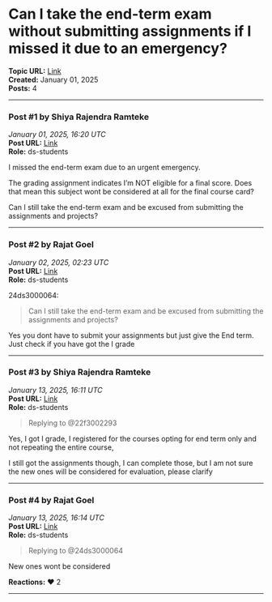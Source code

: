 # Can I take the end-term exam without submitting assignments if I missed it due to an emergency?
**Topic URL:** [Link](https://discourse.onlinedegree.iitm.ac.in/t/can-i-take-the-end-term-exam-without-submitting-assignments-if-i-missed-it-due-to-an-emergency/161072)  
**Created:** January 01, 2025  
**Posts:** 4  

---

### Post #1 by **Shiya Rajendra Ramteke**
*January 01, 2025, 16:20 UTC*  
**Post URL:** [Link](https://discourse.onlinedegree.iitm.ac.in/t/can-i-take-the-end-term-exam-without-submitting-assignments-if-i-missed-it-due-to-an-emergency/161072/1)  
**Role:**  ds-students

I missed the end-term exam due to an urgent emergency.

The grading assignment indicates I’m NOT eligible for a final score. Does that mean this subject wont be considered at all for the final course card?

Can I still take the end-term exam and be excused from submitting the assignments and projects?

---

### Post #2 by **Rajat Goel**
*January 02, 2025, 02:23 UTC*  
**Post URL:** [Link](https://discourse.onlinedegree.iitm.ac.in/t/can-i-take-the-end-term-exam-without-submitting-assignments-if-i-missed-it-due-to-an-emergency/161072/2)  
**Role:**  ds-students

24ds3000064:

> Can I still take the end-term exam and be excused from submitting the assignments and projects?

Yes you dont have to submit your assignments but just give the End term. Just check if you have got the I grade

---

### Post #3 by **Shiya Rajendra Ramteke**
*January 13, 2025, 16:11 UTC*  
**Post URL:** [Link](https://discourse.onlinedegree.iitm.ac.in/t/can-i-take-the-end-term-exam-without-submitting-assignments-if-i-missed-it-due-to-an-emergency/161072/3)  
**Role:**  ds-students
> Replying to @22f3002293

Yes, I got I grade, I registered for the courses opting for end term only and not repeating the entire course,

I still got the assignments though, I can complete those, but I am not sure the new ones will be considered for evaluation, please clarify

---

### Post #4 by **Rajat Goel**
*January 13, 2025, 16:14 UTC*  
**Post URL:** [Link](https://discourse.onlinedegree.iitm.ac.in/t/can-i-take-the-end-term-exam-without-submitting-assignments-if-i-missed-it-due-to-an-emergency/161072/4)  
**Role:**  ds-students
> Replying to @24ds3000064

New ones wont be considered

**Reactions:** ❤️ 2

---
